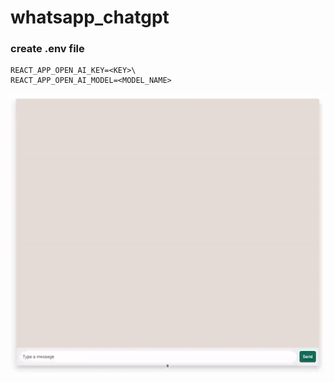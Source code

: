 # whatsapp_chatgpt

### create .env file 

```
REACT_APP_OPEN_AI_KEY=<KEY>\
REACT_APP_OPEN_AI_MODEL=<MODEL_NAME>
```
![](https://github.com/omer72/whatsapp_chatgpt/blob/main/whatapp_chatgpt.gif)
